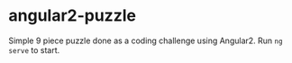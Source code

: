# angular2-puzzle
Simple 9 piece puzzle done as a coding challenge using Angular2. Run `ng serve` to start.
